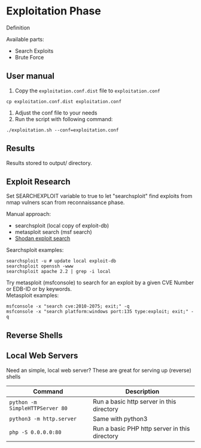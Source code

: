 # Exploitation Phase

Definition

Available parts:
- Search Exploits
- Brute Force

## User manual

1. Copy the `exploitation.conf.dist` file to `exploitation.conf`
```
cp exploitation.conf.dist exploitation.conf
```
1. Adjust the conf file to your needs
1. Run the script with following command:
```
./exploitation.sh --conf=exploitation.conf
```

## Results

Results stored to output/ directory.

## Exploit Research

Set SEARCHEXPLOIT variable to true to let "searchsploit" find exploits from nmap vulners scan from reconnaissance phase.  

Manual approach:  
- searchsploit (local copy of exploit-db)
- metasploit search (msf search)
- [Shodan exploit search](https://exploits.shodan.io)

Searchsploit examples:  
```
searchsploit -u # update local exploit-db
searchsploit openssh -www
searchsploit apache 2.2 | grep -i local
```

Try metasploit (msfconsole) to search for an exploit by a given CVE Number or EDB-ID or by keywords.  
Metasploit examples:
```
msfconsole -x "search cve:2010-2075; exit;" -q
msfconsole -x "search platform:windows port:135 type:exploit; exit;" -q
```

## Reverse Shells


## Local Web Servers

Need an simple, local web server? These are great for serving up (reverse) shells  

| **Command**                         | **Description**                               |
|-------------------------------------|-----------------------------------------------|
| ```python -m SimpleHTTPServer 80``` | Run a basic http server in this directory     |
| ```python3 -m http.server```        | Same with python3                             |
| ```php -S 0.0.0.0:80```             | Run a basic PHP http server in this directory | 

